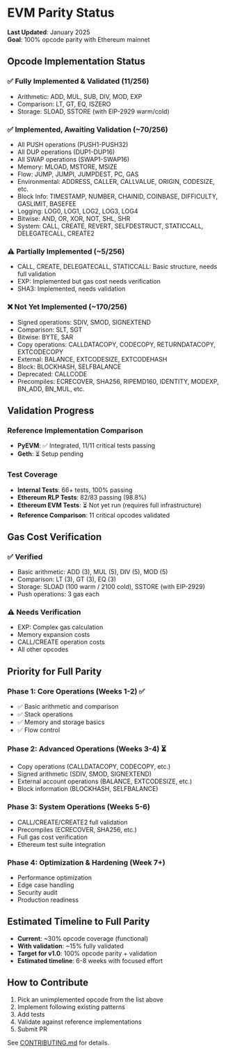 # EVM Parity Status

**Last Updated**: January 2025  
**Goal**: 100% opcode parity with Ethereum mainnet

## Opcode Implementation Status

### ✅ Fully Implemented & Validated (11/256)
- Arithmetic: ADD, MUL, SUB, DIV, MOD, EXP
- Comparison: LT, GT, EQ, ISZERO
- Storage: SLOAD, SSTORE (with EIP-2929 warm/cold)

### ✅ Implemented, Awaiting Validation (~70/256)
- All PUSH operations (PUSH1-PUSH32)
- All DUP operations (DUP1-DUP16)
- All SWAP operations (SWAP1-SWAP16)
- Memory: MLOAD, MSTORE, MSIZE
- Flow: JUMP, JUMPI, JUMPDEST, PC, GAS
- Environmental: ADDRESS, CALLER, CALLVALUE, ORIGIN, CODESIZE, etc.
- Block Info: TIMESTAMP, NUMBER, CHAINID, COINBASE, DIFFICULTY, GASLIMIT, BASEFEE
- Logging: LOG0, LOG1, LOG2, LOG3, LOG4
- Bitwise: AND, OR, XOR, NOT, SHL, SHR
- System: CALL, CREATE, REVERT, SELFDESTRUCT, STATICCALL, DELEGATECALL, CREATE2

### ⚠️ Partially Implemented (~5/256)
- CALL, CREATE, DELEGATECALL, STATICCALL: Basic structure, needs full validation
- EXP: Implemented but gas cost needs verification
- SHA3: Implemented, needs validation

### ❌ Not Yet Implemented (~170/256)
- Signed operations: SDIV, SMOD, SIGNEXTEND
- Comparison: SLT, SGT
- Bitwise: BYTE, SAR
- Copy operations: CALLDATACOPY, CODECOPY, RETURNDATACOPY, EXTCODECOPY
- External: BALANCE, EXTCODESIZE, EXTCODEHASH
- Block: BLOCKHASH, SELFBALANCE
- Deprecated: CALLCODE
- Precompiles: ECRECOVER, SHA256, RIPEMD160, IDENTITY, MODEXP, BN_ADD, BN_MUL, etc.

## Validation Progress

### Reference Implementation Comparison
- **PyEVM**: ✅ Integrated, 11/11 critical tests passing
- **Geth**: ⏳ Setup pending

### Test Coverage
- **Internal Tests**: 66+ tests, 100% passing
- **Ethereum RLP Tests**: 82/83 passing (98.8%)
- **Ethereum EVM Tests**: ⏳ Not yet run (requires full infrastructure)
- **Reference Comparison**: 11 critical opcodes validated

## Gas Cost Verification

### ✅ Verified
- Basic arithmetic: ADD (3), MUL (5), DIV (5), MOD (5)
- Comparison: LT (3), GT (3), EQ (3)
- Storage: SLOAD (100 warm / 2100 cold), SSTORE (with EIP-2929)
- Push operations: 3 gas each

### ⚠️ Needs Verification
- EXP: Complex gas calculation
- Memory expansion costs
- CALL/CREATE operation costs
- All other opcodes

## Priority for Full Parity

### Phase 1: Core Operations (Weeks 1-2) ✅
- ✅ Basic arithmetic and comparison
- ✅ Stack operations
- ✅ Memory and storage basics
- ✅ Flow control

### Phase 2: Advanced Operations (Weeks 3-4) ⏳
- Copy operations (CALLDATACOPY, CODECOPY, etc.)
- Signed arithmetic (SDIV, SMOD, SIGNEXTEND)
- External account operations (BALANCE, EXTCODESIZE, etc.)
- Block information (BLOCKHASH, SELFBALANCE)

### Phase 3: System Operations (Weeks 5-6)
- CALL/CREATE/CREATE2 full validation
- Precompiles (ECRECOVER, SHA256, etc.)
- Full gas cost verification
- Ethereum test suite integration

### Phase 4: Optimization & Hardening (Week 7+)
- Performance optimization
- Edge case handling
- Security audit
- Production readiness

## Estimated Timeline to Full Parity

- **Current**: ~30% opcode coverage (functional)
- **With validation**: ~15% fully validated
- **Target for v1.0**: 100% opcode parity + validation
- **Estimated timeline**: 6-8 weeks with focused effort

## How to Contribute

1. Pick an unimplemented opcode from the list above
2. Implement following existing patterns
3. Add tests
4. Validate against reference implementations
5. Submit PR

See [CONTRIBUTING.md](CONTRIBUTING.md) for details.
